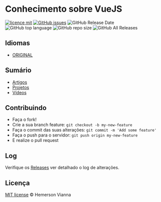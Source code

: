 # Conhecimento sobre VueJS
[![licence mit](https://img.shields.io/badge/license-MIT-blue.svg?style=flat-square)](http://hemersonvianna.mit-license.org/)
[![GitHub issues](https://img.shields.io/github/issues/org-victorinox/knowledge-vuejs.svg)](https://github.com/org-victorinox/knowledge-vuejs/issues)
![GitHub Release Date](https://img.shields.io/github/release-date/org-victorinox/knowledge-vuejs.svg)
![GitHub top language](https://img.shields.io/github/languages/top/org-victorinox/knowledge-vuejs.svg)
![GitHub repo size](https://img.shields.io/github/repo-size/org-victorinox/knowledge-vuejs.svg)
![GitHub All Releases](https://img.shields.io/github/downloads/org-victorinox/knowledge-vuejs/total.svg)

## Idiomas

* [ORIGINAL](https://github.com/org-victorinox/knowledge-vuejs/)

## Sumário

- [Artigos](ARTICLES.md)
- [Projetos](https://github.com/org-victorinox/knowledge-vuejs/PROJECTS.md)
- [Vídeos](VIDEOS.md)

## Contribuindo

- Faça o fork!
- Crie a sua branch feature: `git checkout -b my-new-feature`
- Faça o commit das suas alterações: `git commit -m 'Add some feature'`
- Faça o push para o servidor: `git push origin my-new-feature`
- E realize o pull request

## Log

Verifique os [Releases](https://github.com/org-victorinox/knowledge-vuejs/releases) ver detalhado o log de alterações.

## Licença

[MIT license](http://hemersonvianna.mit-license.org/) © Hemerson Vianna
